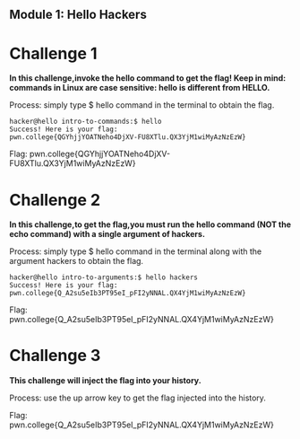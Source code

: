 ## Module 1: Hello Hackers

#  Challenge 1 
 **In this challenge,invoke the hello command to get the flag! Keep in mind: commands in Linux are case sensitive: hello is different from HELLO.**

Process:
simply type $ hello command in the terminal to obtain the flag.
```
hacker@hello intro-to-commands:$ hello
Success! Here is your flag:
pwn.college{QGYhjjYOATNeho4DjXV-FU8XTlu.QX3YjM1wiMyAzNzEzW}
```
Flag:
pwn.college{QGYhjjYOATNeho4DjXV-FU8XTlu.QX3YjM1wiMyAzNzEzW}


#  Challenge 2 

 **In this challenge,to get the flag,you must run the hello command (NOT the echo command) with a single argument of hackers.**
 
Process:
simply type $ hello command in the terminal along with the argument hackers to obtain the flag.
```
hacker@hello intro-to-arguments:$ hello hackers
Success! Here is your flag:
pwn.college{Q_A2su5eIb3PT95eI_pFI2yNNAL.QX4YjM1wiMyAzNzEzW}
```
 Flag:
pwn.college{Q_A2su5eIb3PT95eI_pFI2yNNAL.QX4YjM1wiMyAzNzEzW}

# Challenge 3
 **This challenge will inject the flag into your history.** 
 
Process:
use the up arrow key to get the flag injected into the history.

Flag:
pwn.college{Q_A2su5eIb3PT95eI_pFI2yNNAL.QX4YjM1wiMyAzNzEzW}
